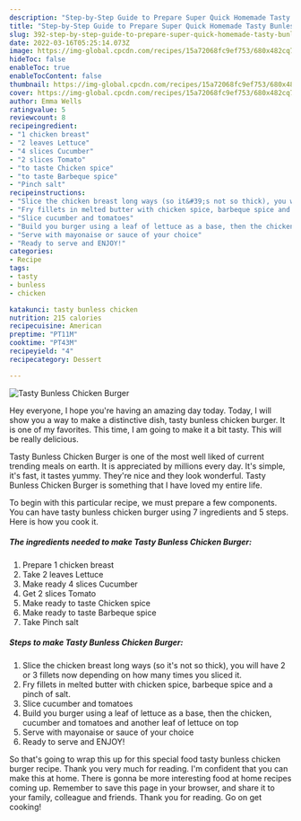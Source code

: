 ```yaml
---
description: "Step-by-Step Guide to Prepare Super Quick Homemade Tasty Bunless Chicken Burger"
title: "Step-by-Step Guide to Prepare Super Quick Homemade Tasty Bunless Chicken Burger"
slug: 392-step-by-step-guide-to-prepare-super-quick-homemade-tasty-bunless-chicken-burger
date: 2022-03-16T05:25:14.073Z
image: https://img-global.cpcdn.com/recipes/15a72068fc9ef753/680x482cq70/tasty-bunless-chicken-burger-recipe-main-photo.jpg
hideToc: false
enableToc: true
enableTocContent: false
thumbnail: https://img-global.cpcdn.com/recipes/15a72068fc9ef753/680x482cq70/tasty-bunless-chicken-burger-recipe-main-photo.jpg
cover: https://img-global.cpcdn.com/recipes/15a72068fc9ef753/680x482cq70/tasty-bunless-chicken-burger-recipe-main-photo.jpg
author: Emma Wells
ratingvalue: 5
reviewcount: 8
recipeingredient:
- "1 chicken breast"
- "2 leaves Lettuce"
- "4 slices Cucumber"
- "2 slices Tomato"
- "to taste Chicken spice"
- "to taste Barbeque spice"
- "Pinch salt"
recipeinstructions:
- "Slice the chicken breast long ways (so it&#39;s not so thick), you will have 2 or 3 fillets now depending on how many times you sliced it."
- "Fry fillets in melted butter with chicken spice, barbeque spice and a pinch of salt."
- "Slice cucumber and tomatoes"
- "Build you burger using a leaf of lettuce as a base, then the chicken, cucumber and tomatoes and another leaf of lettuce on top"
- "Serve with mayonaise or sauce of your choice"
- "Ready to serve and ENJOY!"
categories:
- Recipe
tags:
- tasty
- bunless
- chicken

katakunci: tasty bunless chicken 
nutrition: 215 calories
recipecuisine: American
preptime: "PT11M"
cooktime: "PT43M"
recipeyield: "4"
recipecategory: Dessert

---
```



![Tasty Bunless Chicken Burger](https://img-global.cpcdn.com/recipes/15a72068fc9ef753/680x482cq70/tasty-bunless-chicken-burger-recipe-main-photo.jpg)

Hey everyone, I hope you're having an amazing day today. Today, I will show you a way to make a distinctive dish, tasty bunless chicken burger. It is one of my favorites. This time, I am going to make it a bit tasty. This will be really delicious.



Tasty Bunless Chicken Burger is one of the most well liked of current trending meals on earth. It is appreciated by millions every day. It's simple, it's fast, it tastes yummy. They're nice and they look wonderful. Tasty Bunless Chicken Burger is something that I have loved my entire life.


To begin with this particular recipe, we must prepare a few components. You can have tasty bunless chicken burger using 7 ingredients and 5 steps. Here is how you cook it.

<!--inarticleads1-->

##### The ingredients needed to make Tasty Bunless Chicken Burger:

1. Prepare 1 chicken breast
1. Take 2 leaves Lettuce
1. Make ready 4 slices Cucumber
1. Get 2 slices Tomato
1. Make ready to taste Chicken spice
1. Make ready to taste Barbeque spice
1. Take Pinch salt




<!--inarticleads2-->

##### Steps to make Tasty Bunless Chicken Burger:

1. Slice the chicken breast long ways (so it&#39;s not so thick), you will have 2 or 3 fillets now depending on how many times you sliced it.
1. Fry fillets in melted butter with chicken spice, barbeque spice and a pinch of salt.
1. Slice cucumber and tomatoes
1. Build you burger using a leaf of lettuce as a base, then the chicken, cucumber and tomatoes and another leaf of lettuce on top
1. Serve with mayonaise or sauce of your choice
1. Ready to serve and ENJOY!



So that's going to wrap this up for this special food tasty bunless chicken burger recipe. Thank you very much for reading. I'm confident that you can make this at home. There is gonna be more interesting food at home recipes coming up. Remember to save this page in your browser, and share it to your family, colleague and friends. Thank you for reading. Go on get cooking!
